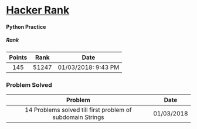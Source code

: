# [Hacker Rank](https://www.hackerrank.com/)
#### Python Practice


##### **Rank**

| Points | Rank | Date  |
|:-----: |:----:| :----:|
| 145 | 51247 | 01/03/2018: 9:43 PM |

### **Problem Solved**

| Problem | Date |
| :------:|:----:|
| 14 Problems solved till first problem of subdomain Strings | 01/03/2018 |
